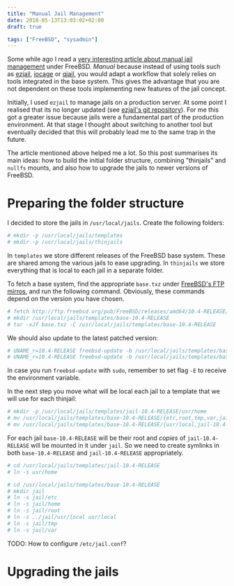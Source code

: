 ```yaml
---
title: "Manual Jail Management"
date: 2018-05-13T13:03:02+02:00
draft: true

tags: ["FreeBSD", "sysadmin"]
---
```


Some while ago I read a [very interesting article about manual jail
management][1] under FreeBSD. *Manual* because instead of using tools such as
[ezjail][ezjail], [iocage][iocage] or [qjail][qjail], you would adapt a workflow
that solely relies on tools integrated in the base system. This gives the
advantage that you are not dependent on these tools implementing new features of
the jail concept.

<!-- more -->

Initially, I used `ezjail` to manage jails on a production server. At some point
I realised that its no longer updated (see [ezjail's git
repository][ezjail-git]). For me this got a greater issue because jails were a
fundamental part of the production environment. At that stage I thought about
switching to another tool but eventually decided that this will probably lead me
to the same trap in the future.

The article mentioned above helped me a lot. So this post summarises its main
ideas: how to build the initial folder structure, combining "thinjails" and
`nullfs` mounts, and also how to upgrade the jails to newer versions of FreeBSD.

# Preparing the folder structure

I decided to store the jails in `/usr/local/jails`. Create the following folders:

```sh
# mkdir -p /usr/local/jails/templates
# mkdir -p /usr/local/jails/thinjails
```

In `templates` we store different releases of the FreeBSD base system. These are
shared among the various jails to ease upgrading. In `thinjails` we store
everything that is local to each jail in a separate folder.

To fetch a base system, find the appropriate `base.txz` under [FreeBSD's FTP
mirros][freebsd-mirror], and run the following command. Obviously, these
commands depend on the version you have chosen.

```sh
# fetch http://ftp.freebsd.org/pub/FreeBSD/releases/amd64/10.4-RELEASE/base.txz
# mkdir /usr/local/jails/templates/base-10.4-RELEASE
# tar -xJf base.txz -C /usr/local/jails/templates/base-10.4-RELEASE
```

We should also update to the latest patched version:

```sh
# UNAME_r=10.4-RELEASE freebsd-update -b /usr/local/jails/templates/base-10.4-RELEASE fetch
# UNAME_r=10.4-RELEASE freebsd-update -b /usr/local/jails/templates/base-10.4-RELEASE install
```

In case you run `freebsd-update` with `sudo`, remember to set flag `-E` to
receive the environment variable.

In the next step you move what will be local each jail to a template that we
will use for each thinjail:

```sh
# mkdir -p /usr/local/jails/templates/jail-10.4-RELEASE/usr/home
# mv /usr/local/jails/templates/base-10.4-RELEASE/{etc,root,tmp,var,jail-10.4-RELEASE}
# mv /usr/local/jails/templates/base-10.4-RELEASE/{usr/local,jail-10.4-RELEASE/usr}
```

For each jail `base-10.4-RELEASE` will be their root and *copies* of
`jail-10.4-RELEASE` will be mounted in it under `jail`. So we need to create
symlinks in both `base-10.4-RELEASE` and `jail-10.4-RELEASE` appropriately.

```sh
# cd /usr/local/jails/templates/jail-10.4-RELEASE
# ln -s usr/home
```

```sh
# cd /usr/local/jails/templates/base-10.4-RELEASE
# mkdir jail
# ln -s jail/etc
# ln -s jail/home
# ln -s jail/root
# ln -s ../jail/usr/local usr/local
# ln -s jail/tmp
# ln -s jail/var
```

TODO: How to configure `/etc/jail.conf`?

# Upgrading the jails

[1]: https://clinta.github.io/freebsd-jails-the-hard-way/#thin-jails-using-nullfs-mounts
[2]: https://www.freebsd.org/doc/handbook/jails-tuning.html#jails-updating

[ezjail]: https://erdgeist.org/arts/software/ezjail/
[ezjail-git]: https://erdgeist.org/gitweb/ezjail/
[iocage]: https://github.com/iocage/iocage
[qjail]: https://www.freebsd.org/cgi/man.cgi?query=qjail&sektion=8&manpath=FreeBSD+9.0-RELEASE+and+Ports

[freebsd-mirror]: http://ftp.freebsd.org/pub/FreeBSD/releases/
